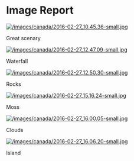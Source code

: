 # Image Report
[![/images/canada/2016-02-27_10.45.36-small.jpg](/images/canada/2016-02-27_10.45.36-small.jpg)](/images/canada/2016-02-27_10.45.36.jpg)

Great scenary

[![/images/canada/2016-02-27_12.47.09-small.jpg](/images/canada/2016-02-27_12.47.09-small.jpg)](/images/canada/2016-02-27_12.47.09.jpg)

Waterfall

[![/images/canada/2016-02-27_12.50.30-small.jpg](/images/canada/2016-02-27_12.50.30-small.jpg)](/images/canada/2016-02-27_12.50.30.jpg)

Rocks

[![/images/canada/2016-02-27_15.16.24-small.jpg](/images/canada/2016-02-27_15.16.24-small.jpg)](/images/canada/2016-02-27_15.16.24.jpg)

Moss

[![/images/canada/2016-02-27_16.00.05-small.jpg](/images/canada/2016-02-27_16.00.05-small.jpg)](/images/canada/2016-02-27_16.00.05.jpg)

Clouds

[![/images/canada/2016-02-27_16.06.20-small.jpg](/images/canada/2016-02-27_16.06.20-small.jpg)](/images/canada/2016-02-27_16.06.20.jpg)

Island
